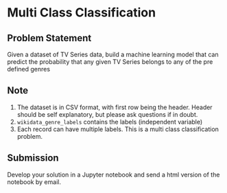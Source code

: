 # Multi Class Classification
## Problem Statement

Given a dataset of TV Series data, build a machine learning model that can predict the probability that any given TV Series belongs to any of the pre defined genres

## Note

1. The dataset is in CSV format, with first row being the header. Header should be self explanatory, but please ask questions if in doubt.
2. `wikidata_genre_labels` contains the labels (independent variable)
3. Each record can have multiple labels. This is a multi class classification problem.


## Submission

Develop your solution in a Jupyter notebook and send a html version of the notebook by email.

